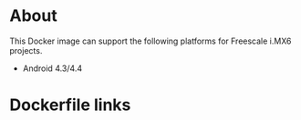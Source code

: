 # About
This Docker image can support the following platforms for Freescale i.MX6 projects.

- Android 4.3/4.4

# Dockerfile links
